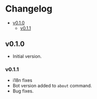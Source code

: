 # Changelog

- [v0.1.0](#v010)
  - [v0.1.1](#v011)

## v0.1.0

- Initial version.

### v0.1.1

- i18n fixes
- Bot version added to `about` command.
- Bug fixes.